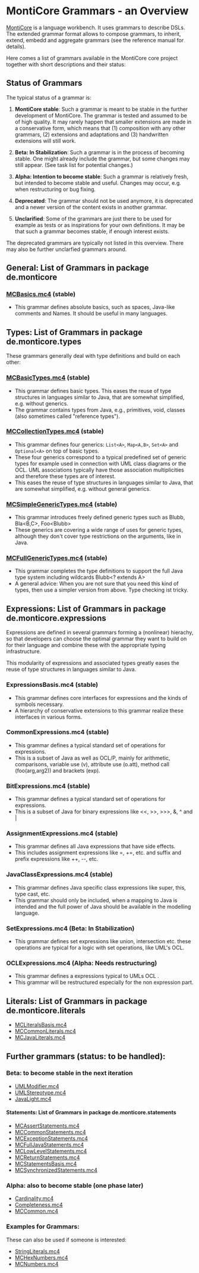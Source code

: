 <!-- (c) https://github.com/MontiCore/monticore -->

# MontiCore Grammars - an Overview

[MontiCore](http://www.monticore.de) is a language workbench. It uses 
grammars to describe DSLs. The extended 
grammar format allows to compose grammars, to inherit, extend, embedd 
and aggregate grammars (see the reference manual for details).

Here comes a list of grammars available in the MontiCore core project 
together with short descriptions and their status:


## Status of Grammars 

The typical status of a grammar is:

1. **MontiCore stable**:
Such a grammar is meant to be stable in the further development of 
MontiCore. The grammar is tested and assumed to be of high quality.
It may rarely happen that smaller extensions are made in a conservative 
form, which means that (1) composition with any other grammars,
(2) extensions and adaptations and (3) handwritten extensions will 
still work.

1. **Beta: In Stabilization**:
Such a grammar is in the process of becoming stable. One might already 
include the grammar, but some changes may still appear.
(See task list for potential changes.)

1. **Alpha: Intention to become stable**:
Such a grammar is relatively fresh, but intended to become stable 
and useful. Changes may occur, e.g. when restructuring or bug fixing.

1. **Deprecated**:
The grammar should not be used anymore, it is deprecated and a newer
version of the content exists in another grammar.

1. **Unclarified**:
Some of the grammars are just there to be used for example as
tests or as inspirations for your own definitions. It may be that 
such a grammar becomes stable, if enough interest exists.

The deprecated grammars are typically not listed in this overview.
There may also be further unclarfied grammars around.


## General: List of Grammars in package de.monticore

### [MCBasics.mc4](monticore-grammar/src/main/grammars/de/monticore/MCBasics.mc4)  (stable)
* This grammar defines absolute basics, such as spaces, 
Java-like comments and Names. 
It should be useful in many languages.
  
  
## Types: List of Grammars in package de.monticore.types

These grammars generally deal with type definitions and build on each 
other:

### [MCBasicTypes.mc4](monticore-grammar/src/main/grammars/de/monticore/types/MCBasicTypes.mc4) (stable)
* This grammar defines basic types. This eases the reuse of type 
structures in languages similar to Java, that are somewhat 
simplified, e.g. without generics.
* The grammar contains types from Java, e.g., primitives, void, 
classes (also sometimes called "reference types").
 
### [MCCollectionTypes.mc4](monticore-grammar/src/main/grammars/de/monticore/types/MCCollectionTypes.mc4) (stable)
* This grammar defines four generics: `List<A>`, `Map<A,B>`, `Set<A>` and 
`Optional<A>` on top of basic types.
* These four generics correspond to a typical predefined set of generic 
types for example used in connection with UML class diagrams or the
OCL. UML associations typically have those association multiplicities and 
therefore these types are of interest.
* This eases the reuse of type structures in languages similar to Java,
that are somewhat simplified, e.g. without general generics.


### [MCSimpleGenericTypes.mc4](monticore-grammar/src/main/grammars/de/monticore/types/MCSimpleGenericTypes.mc4) (stable)
* This grammar introduces freely defined generic types
such as Blubb<A>, Bla<B,C>, Foo<Blubb<D>>
* These generics are covering a wide range of uses for generic types,
although they don't cover type restrictions on the arguments, like in 
Java. 


### [MCFullGenericTypes.mc4](monticore-grammar/src/main/grammars/de/monticore/types/MCFullGenericTypes.mc4) (stable)
* This grammar completes the type definitions to 
support the full Java type system including wildcards Blubb<? extends A>
* A general advice: When you are not sure that you need this kind of
types, then use a simpler version from above. Type checking ist tricky.



## Expressions: List of Grammars in package de.monticore.expressions

Expressions are defined in several grammars forming a (nonlinear) hierachy,
so that developers can choose the optimal grammar they want to build on 
for their language and combine these with the appropriate typing 
infrastructure.

This modularity of expressions and associated types greatly eases 
the reuse of type structures in languages similar to Java.


### ExpressionsBasis.mc4 (stable)
* This grammar defines core interfaces for expressions and the 
kinds of symbols necessary.
* A hierarchy of conservative extensions to this grammar realize
these interfaces in various forms.


### CommonExpressions.mc4 (stable)
* This grammar defines a typical standard set of operations for
expressions. 
* This is a subset of Java as well as OCL/P, 
mainly for arithmetic, comparisons, variable use (v), 
attribute use (o.att), method call (foo(arg,arg2)) and brackets (exp).


### BitExpressions.mc4 (stable)
* This grammar defines a typical standard set of operations for
expressions. 
* This is a subset of Java for binary expressions 
like <<, >>, >>>, &, ^ and |


### AssignmentExpressions.mc4 (stable)
* This grammar defines all Java expressions that have side effects.
* This includes assignment expressions like =, +=, etc. and 
suffix and prefix expressions like ++, --, etc.


### JavaClassExpressions.mc4 (stable)
* This grammar defines Java specific class expressions like super, 
this, type cast, etc.
* This grammar should only be included, when a mapping to Java is
intended and the full power of Java should be available in the 
modelling language.


### SetExpressions.mc4 (Beta: In Stabilization)
* This grammar defines set expressions like union, intersection etc.
these operations are typical for a logic with set operations, like 
UML's OCL.


### OCLExpressions.mc4 (Alpha: Needs restructuring)
* This grammar defines a expressions typical to UMLs OCL .
* This grammar will be restructured especially for the non expression part.

## Literals: List of Grammars in package de.monticore.literals

* [MCLiteralsBasis.mc4](monticore-grammar/src/main/grammars/de/monticore/literals/MCLiteralsBasis.mc4)
* [MCCommonLiterals.mc4](monticore-grammar/src/main/grammars/de/monticore/literals/MCCommonLiterals.mc4)
* [MCJavaLiterals.mc4](monticore-grammar/src/main/grammars/de/monticore/literals/MCJavaLiterals.mc4)

## Further grammars (status: to be handled):

### Beta: to become stable in the next iteration

* [UMLModifier.mc4](de/monticore/UMLModifier.mc4)
* [UMLStereotype.mc4](de/monticore/UMLStereotype.mc4)
* [JavaLight.mc4](de/monticore/JavaLight.mc4)

#### Statements: List of Grammars in package de.monticore.statements
* [MCAssertStatements.mc4](monticore-grammar/src/main/grammars/de/monticore/statements/MCAssertStatements.mc4)
* [MCCommonStatements.mc4](monticore-grammar/src/main/grammars/de/monticore/statements/MCCommonStatements.mc4)
* [MCExceptionStatements.mc4](monticore-grammar/src/main/grammars/de/monticore/statements/MCExceptionStatements.mc4)
* [MCFullJavaStatements.mc4](monticore-grammar/src/main/grammars/de/monticore/statements/MCFullJavaStatements.mc4)
* [MCLowLevelStatements.mc4](monticore-grammar/src/main/grammars/de/monticore/statements/MCLowLevelStatements.mc4)
* [MCReturnStatements.mc4](monticore-grammar/src/main/grammars/de/monticore/statements/MCReturnStatements.mc4)
* [MCStatementsBasis.mc4](monticore-grammar/src/main/grammars/de/monticore/statements/MCStatementsBasis.mc4)
* [MCSynchronizedStatements.mc4](monticore-grammar/src/main/grammars/de/monticore/statements/MCSynchronizedStatements.mc4)


### Alpha: also to become stable (one phase later)

* [Cardinality.mc4](monticore-grammar/src/main/grammars/de/monticore/Cardinality.mc4)
* [Completeness.mc4](monticore-grammar/src/main/grammars/de/monticore/Cardinality.mc4)
* [MCCommon.mc4](monticore-grammar/src/main/grammars/de/monticore/Cardinality.mc4)

### Examples for Grammars:

These can also be used if someone is interested:

* [StringLiterals.mc4](monticore-grammar/src/main/examples/MCHexNumbers.mc4)
* [MCHexNumbers.mc4](monticore-grammar/src/main/examples/MCHexNumbers.mc4)
* [MCNumbers.mc4](monticore-grammar/src/main/examples/MCNumbers.mc4)





